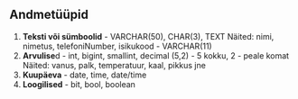 ## Andmetüüpid 
1. **Teksti või sümboolid** - VARCHAR(50), CHAR(3), TEXT
Näited: nimi, nimetus, telefoniNumber, isikukood - VARCHAR(11)
2.  **Arvulise**d - int, bigint, smallint, decimal (5,2) - 5 kokku, 2 - peale komat
Näited: vanus, palk, temperatuur, kaal, pikkus jne
3.  **Kuupäeva** - date, time, date/time
4.  **Loogilised** - bit, bool, boolean
